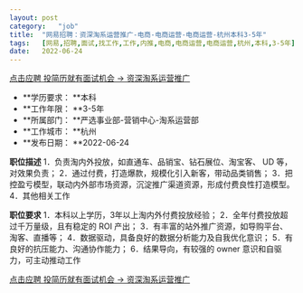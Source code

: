 ```yaml
---
layout:	post
category:	"job"
title:	"网易招聘：资深淘系运营推广-电商-电商运营-电商运营-杭州本科3-5年"
tags:	[网易,招聘,面试,找工作,工作,内推,电商,电商运营,电商运营,杭州,本科,3-5年]
date:	2022-06-24
---
```


[点击应聘 投简历就有面试机会 -> 资深淘系运营推广](http://mobile.bole.netease.com/bole/boleDetail?id=37715&employeeId=346f03c3cda5f04c&key=all)



- **学历要求： **本科
- **工作年限： **3-5年
- **所属部门： **严选事业部-营销中心-淘系运营部
- **工作城市： **杭州
- **发布日期： **2022-06-24



**职位描述**
1．负责淘内外投放，如直通车、品销宝、钻石展位、淘宝客、 UD 等，对效果负责；
2．通过付费，打造爆款，规模化引入新客，带动品类销售；
3．把控盈亏模型，联动内外部市场资源，沉淀推广渠道资源，形成付费良性打造模型。
4．其他相关工作



**职位要求**
1．本科以上学历，3年以上淘内外付费投放经验；
2．全年付费投放超过千万量级，且有稳定的 ROI 产出；
3．有丰富的站外推广资源，如导购平台、淘客、直播等；
4．数据驱动，具备良好的数据分析能力及自我优化意识；
5．有良好的抗压能力、沟通协作能力；
6．结果导向，有较强的 owner 意识和自驱力，可主动推动工作



[点击应聘 投简历就有面试机会 -> 资深淘系运营推广](http://mobile.bole.netease.com/bole/boleDetail?id=37715&employeeId=346f03c3cda5f04c&key=all)